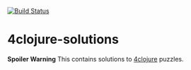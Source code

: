 [![Build Status](https://travis-ci.org/toolkit/4clojure-solutions.svg?branch=master)](https://travis-ci.org/toolkit/4clojure-solutions)

# 4clojure-solutions

**Spoiler Warning** This contains solutions to [4clojure](http://www.4clojure.com) puzzles.

